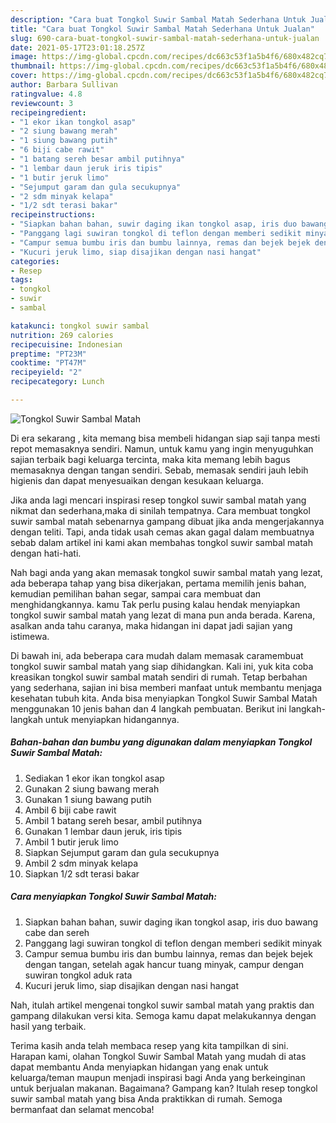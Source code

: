 ```yaml
---
description: "Cara buat Tongkol Suwir Sambal Matah Sederhana Untuk Jualan"
title: "Cara buat Tongkol Suwir Sambal Matah Sederhana Untuk Jualan"
slug: 690-cara-buat-tongkol-suwir-sambal-matah-sederhana-untuk-jualan
date: 2021-05-17T23:01:18.257Z
image: https://img-global.cpcdn.com/recipes/dc663c53f1a5b4f6/680x482cq70/tongkol-suwir-sambal-matah-foto-resep-utama.jpg
thumbnail: https://img-global.cpcdn.com/recipes/dc663c53f1a5b4f6/680x482cq70/tongkol-suwir-sambal-matah-foto-resep-utama.jpg
cover: https://img-global.cpcdn.com/recipes/dc663c53f1a5b4f6/680x482cq70/tongkol-suwir-sambal-matah-foto-resep-utama.jpg
author: Barbara Sullivan
ratingvalue: 4.8
reviewcount: 3
recipeingredient:
- "1 ekor ikan tongkol asap"
- "2 siung bawang merah"
- "1 siung bawang putih"
- "6 biji cabe rawit"
- "1 batang sereh besar ambil putihnya"
- "1 lembar daun jeruk iris tipis"
- "1 butir jeruk limo"
- "Sejumput garam dan gula secukupnya"
- "2 sdm minyak kelapa"
- "1/2 sdt terasi bakar"
recipeinstructions:
- "Siapkan bahan bahan, suwir daging ikan tongkol asap, iris duo bawang cabe dan sereh"
- "Panggang lagi suwiran tongkol di teflon dengan memberi sedikit minyak"
- "Campur semua bumbu iris dan bumbu lainnya, remas dan bejek bejek dengan tangan, setelah agak hancur tuang minyak, campur dengan suwiran tongkol aduk rata"
- "Kucuri jeruk limo, siap disajikan dengan nasi hangat"
categories:
- Resep
tags:
- tongkol
- suwir
- sambal

katakunci: tongkol suwir sambal 
nutrition: 269 calories
recipecuisine: Indonesian
preptime: "PT23M"
cooktime: "PT47M"
recipeyield: "2"
recipecategory: Lunch

---
```



![Tongkol Suwir Sambal Matah](https://img-global.cpcdn.com/recipes/dc663c53f1a5b4f6/680x482cq70/tongkol-suwir-sambal-matah-foto-resep-utama.jpg)

Di era  sekarang , kita memang bisa membeli hidangan siap saji tanpa mesti repot memasaknya sendiri. Namun, untuk kamu yang ingin menyuguhkan sajian terbaik bagi keluarga tercinta, maka kita memang lebih bagus memasaknya dengan tangan sendiri. Sebab, memasak sendiri jauh lebih higienis dan dapat menyesuaikan dengan kesukaan keluarga.

Jika anda lagi mencari inspirasi resep tongkol suwir sambal matah yang nikmat dan sederhana,maka di sinilah tempatnya. Cara membuat tongkol suwir sambal matah  sebenarnya gampang dibuat jika anda mengerjakannya dengan teliti. Tapi, anda tidak usah cemas akan gagal dalam membuatnya 
sebab dalam artikel ini kami akan membahas tongkol suwir sambal matah dengan hati-hati.  



Nah bagi anda yang akan memasak tongkol suwir sambal matah yang lezat, ada beberapa tahap yang bisa dikerjakan, pertama memilih jenis bahan, kemudian pemilihan bahan segar, sampai cara membuat dan menghidangkannya. kamu Tak perlu pusing kalau hendak menyiapkan tongkol suwir sambal matah yang lezat di mana pun anda berada. Karena, asalkan anda  tahu caranya, maka hidangan ini dapat jadi sajian yang istimewa.

Di bawah ini, ada beberapa cara mudah dalam memasak caramembuat tongkol suwir sambal matah yang siap dihidangkan. Kali ini, yuk kita coba kreasikan tongkol suwir sambal matah sendiri di rumah. Tetap berbahan yang sederhana, sajian ini bisa memberi manfaat untuk membantu menjaga kesehatan tubuh kita. Anda bisa menyiapkan Tongkol Suwir Sambal Matah menggunakan 10 jenis bahan dan 4 langkah pembuatan. Berikut ini langkah-langkah untuk menyiapkan hidangannya.

<!--inarticleads1-->

##### Bahan-bahan dan bumbu yang digunakan dalam menyiapkan Tongkol Suwir Sambal Matah:

1. Sediakan 1 ekor ikan tongkol asap
1. Gunakan 2 siung bawang merah
1. Gunakan 1 siung bawang putih
1. Ambil 6 biji cabe rawit
1. Ambil 1 batang sereh besar, ambil putihnya
1. Gunakan 1 lembar daun jeruk, iris tipis
1. Ambil 1 butir jeruk limo
1. Siapkan Sejumput garam dan gula secukupnya
1. Ambil 2 sdm minyak kelapa
1. Siapkan 1/2 sdt terasi bakar




<!--inarticleads2-->

##### Cara menyiapkan Tongkol Suwir Sambal Matah:

1. Siapkan bahan bahan, suwir daging ikan tongkol asap, iris duo bawang cabe dan sereh
1. Panggang lagi suwiran tongkol di teflon dengan memberi sedikit minyak
1. Campur semua bumbu iris dan bumbu lainnya, remas dan bejek bejek dengan tangan, setelah agak hancur tuang minyak, campur dengan suwiran tongkol aduk rata
1. Kucuri jeruk limo, siap disajikan dengan nasi hangat




Nah, itulah artikel mengenai  tongkol suwir sambal matah  yang praktis dan gampang dilakukan versi kita. Semoga kamu dapat melakukannya dengan hasil yang terbaik. 

Terima kasih anda telah membaca resep yang kita tampilkan di sini. Harapan kami, olahan  Tongkol Suwir Sambal Matah yang mudah di atas dapat membantu Anda menyiapkan hidangan yang enak untuk keluarga/teman maupun menjadi inspirasi bagi Anda yang berkeinginan untuk berjualan makanan. Bagaimana? Gampang kan? Itulah resep tongkol suwir sambal matah yang bisa Anda praktikkan di rumah. Semoga bermanfaat dan selamat mencoba!

